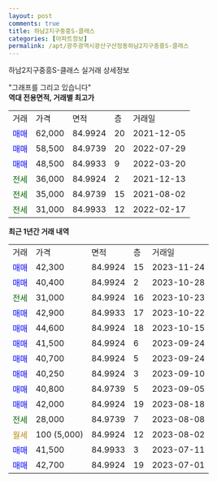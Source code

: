 ```yaml
---
layout: post
comments: true
title: 하남2지구중흥S-클래스
categories: [아파트정보]
permalink: /apt/광주광역시광산구산정동하남2지구중흥S-클래스
---
```


하남2지구중흥S-클래스 실거래 상세정보

<script type="text/javascript">
  google.charts.load('current', {'packages':['line', 'corechart']});
  google.charts.setOnLoadCallback(drawChart);

  function drawChart() {
    var data = new google.visualization.DataTable();
    data.addColumn('date', '거래일');
    data.addColumn('number', "매매");
    data.addColumn('number', "전세");
    data.addColumn('number', "전매");

    data.addRows([[new Date(Date.parse("2023-11-24")), 42300, null, null], [new Date(Date.parse("2023-10-28")), 40400, null, null], [new Date(Date.parse("2023-10-23")), null, 31000, null], [new Date(Date.parse("2023-10-22")), 42900, null, null], [new Date(Date.parse("2023-10-15")), 44600, null, null], [new Date(Date.parse("2023-09-24")), 41500, null, null], [new Date(Date.parse("2023-09-24")), 40700, null, null], [new Date(Date.parse("2023-09-10")), 40250, null, null], [new Date(Date.parse("2023-09-05")), 40800, null, null], [new Date(Date.parse("2023-08-18")), 42000, null, null], [new Date(Date.parse("2023-08-08")), null, 28000, null], [new Date(Date.parse("2023-08-02")), null, null, null], [new Date(Date.parse("2023-07-11")), 41500, null, null], [new Date(Date.parse("2023-07-01")), 42700, null, null]]);

    var options = {
      hAxis: {
        format: 'yyyy/MM/dd'
      },    
      lineWidth: 0,
      pointsVisible: true,    
      title: '최근 1년간 유형별 실거래가 분포',
      legend: { position: 'bottom' }
    };

    var formatter = new google.visualization.NumberFormat({pattern:'###,###'} );
    formatter.format(data, 1);
    formatter.format(data, 2);
    
    setTimeout(function() {
        var chart = new google.visualization.LineChart(document.getElementById('columnchart_material'));
        chart.draw(data, (options));
        document.getElementById('loading').style.display = 'none';
    }, 200);
  }
</script>


<div id="loading" style="z-index:20; display: block; margin-left: 0px">"그래프를 그리고 있습니다"</div>
<div id="columnchart_material" style="width: 95%; margin-left: 0px; display: block"></div>
<!-- contents start -->
<b>역대 전용면적, 거래별 최고가</b>
<table class="sortable">
    <tr>
      <td>거래</td>
      <td>가격</td>
      <td>면적</td>
      <td>층</td>
      <td>거래일</td>
    </tr>
        <tr>
          <td><a style="color: blue">매매</a></td>
          <td>62,000</td>
          <td>84.9924</td>
          <td>20</td>
          <td>2021-12-05</td>
        </tr>            <tr>
          <td><a style="color: blue">매매</a></td>
          <td>58,500</td>
          <td>84.9739</td>
          <td>20</td>
          <td>2022-07-29</td>
        </tr>            <tr>
          <td><a style="color: blue">매매</a></td>
          <td>48,500</td>
          <td>84.9933</td>
          <td>9</td>
          <td>2022-03-20</td>
        </tr>        
        <tr>
              <td><a style="color: darkgreen">전세</a></td>
              <td>36,000</td>
              <td>84.9924</td>
              <td>2</td>
              <td>2021-12-13</td>
            </tr>            <tr>
              <td><a style="color: darkgreen">전세</a></td>
              <td>35,000</td>
              <td>84.9739</td>
              <td>15</td>
              <td>2021-08-02</td>
            </tr>            <tr>
              <td><a style="color: darkgreen">전세</a></td>
              <td>31,000</td>
              <td>84.9933</td>
              <td>12</td>
              <td>2022-02-17</td>
            </tr>        
    
</table>

<b>최근 1년간 거래 내역</b>

<table class="sortable">
    <tr>
      <td>거래</td>
      <td>가격</td>
      <td>면적</td>
      <td>층</td>
      <td>거래일</td>
    </tr>
    <tr>
      <td><a style="color: blue">매매</a></td>
      <td>42,300</td>
      <td>84.9924</td>
      <td>15</td>
      <td>2023-11-24</td>
    </tr>          <tr>
      <td><a style="color: blue">매매</a></td>
      <td>40,400</td>
      <td>84.9924</td>
      <td>2</td>
      <td>2023-10-28</td>
    </tr>          <tr>
      <td><a style="color: darkgreen">전세</a></td>
      <td>31,000</td>
      <td>84.9924</td>
      <td>16</td>
      <td>2023-10-23</td>
    </tr>          <tr>
      <td><a style="color: blue">매매</a></td>
      <td>42,900</td>
      <td>84.9933</td>
      <td>17</td>
      <td>2023-10-22</td>
    </tr>          <tr>
      <td><a style="color: blue">매매</a></td>
      <td>44,600</td>
      <td>84.9924</td>
      <td>18</td>
      <td>2023-10-15</td>
    </tr>          <tr>
      <td><a style="color: blue">매매</a></td>
      <td>41,500</td>
      <td>84.9924</td>
      <td>6</td>
      <td>2023-09-24</td>
    </tr>          <tr>
      <td><a style="color: blue">매매</a></td>
      <td>40,700</td>
      <td>84.9924</td>
      <td>5</td>
      <td>2023-09-24</td>
    </tr>          <tr>
      <td><a style="color: blue">매매</a></td>
      <td>40,250</td>
      <td>84.9924</td>
      <td>3</td>
      <td>2023-09-10</td>
    </tr>          <tr>
      <td><a style="color: blue">매매</a></td>
      <td>40,800</td>
      <td>84.9739</td>
      <td>5</td>
      <td>2023-09-05</td>
    </tr>          <tr>
      <td><a style="color: blue">매매</a></td>
      <td>42,000</td>
      <td>84.9924</td>
      <td>19</td>
      <td>2023-08-18</td>
    </tr>          <tr>
      <td><a style="color: darkgreen">전세</a></td>
      <td>28,000</td>
      <td>84.9739</td>
      <td>7</td>
      <td>2023-08-08</td>
    </tr>          <tr>
      <td><a style="color: darkgoldenrod">월세</a></td>
      <td>100 (5,000)</td>
      <td>84.9924</td>
      <td>12</td>
      <td>2023-08-02</td>
    </tr>          <tr>
      <td><a style="color: blue">매매</a></td>
      <td>41,500</td>
      <td>84.9933</td>
      <td>3</td>
      <td>2023-07-11</td>
    </tr>          <tr>
      <td><a style="color: blue">매매</a></td>
      <td>42,700</td>
      <td>84.9924</td>
      <td>19</td>
      <td>2023-07-01</td>
    </tr>      </table>
<!-- contents end -->    

